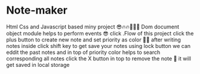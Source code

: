 # Note-maker
Html Css and Javascript based  miny project 😎🔥🔥🚀🚀🚀
Dom document object module helps to perform events 😎 click
.Flow of this project
 click the plus button to create new note and set priority as color 🚀🔥 
   after writing notes inside click shift key to get save your notes
   using lock button we can eddit the past notes and 
   in top of priority color helps to search corresponding all notes
  click the X button in top to remove the note 🤣 
  it will get saved in local storage
